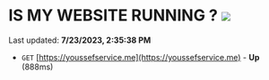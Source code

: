 # IS MY WEBSITE RUNNING ? [![](https://img.shields.io/static/v1?label=Sponsor&message=%E2%9D%A4&logo=GitHub&color=%23fe8e86)](https://github.com/sponsors/<username>)

Last updated: **7/23/2023, 2:35:38 PM**

- `GET` [https://youssefservice.me](https://youssefservice.me) - **Up** (888ms)
